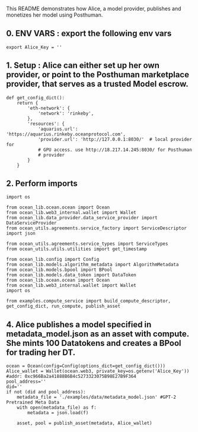 
This README demonstrates how Alice, a model provider, publishes and monetizes her model using Posthuman.

## 0. ENV VARS : export the following env vars
```
export Alice_Key = ''
```


## 1. Setup : Alice can either set up her own provider, or point to the Posthuman marketplace provider, that serves as a trusted Model escrow.

```
def get_config_dict():
    return {
        'eth-network': {
            'network': 'rinkeby',
        },
        'resources': {
            'aquarius.url': 'https://aquarius.rinkeby.oceanprotocol.com',
            'provider.url': 'http://127.0.0.1:8030/'  # local provider for
            # GPU access. use http://18.217.14.245:8030/ for Posthuman 
            # provider
        }
    }
```

## 2. Perform imports
```
import os

from ocean_lib.ocean.ocean import Ocean
from ocean_lib.web3_internal.wallet import Wallet
from ocean_lib.data_provider.data_service_provider import DataServiceProvider
from ocean_utils.agreements.service_factory import ServiceDescriptor
import json

from ocean_utils.agreements.service_types import ServiceTypes
from ocean_utils.utils.utilities import get_timestamp

from ocean_lib.config import Config
from ocean_lib.models.algorithm_metadata import AlgorithmMetadata
from ocean_lib.models.bpool import BPool
from ocean_lib.models.data_token import DataToken
from ocean_lib.ocean.ocean import Ocean
from ocean_lib.web3_internal.wallet import Wallet
import os

from examples.compute_service import build_compute_descriptor, get_config_dict, run_compute, publish_asset
```

## 4. Alice publishes a model specified in metadata_model.json as an asset with compute. She mints 100 Datatokens and creates a BPool for trading her DT.

```
ocean = Ocean(config=Config(options_dict=get_config_dict()))
Alice_wallet = Wallet(ocean.web3, private_key=os.getenv('Alice_Key')) #addr: 0xc966Ba2a41888B6B4c5273323075B98E27B9F364
pool_address=''
did=''
if not (did and pool_address):
    metadata_file = './examples/data/metadata_model.json' #GPT-2 Pretrained Meta Data
    with open(metadata_file) as f:
        metadata = json.load(f)

    asset, pool = publish_asset(metadata, Alice_wallet)
```



